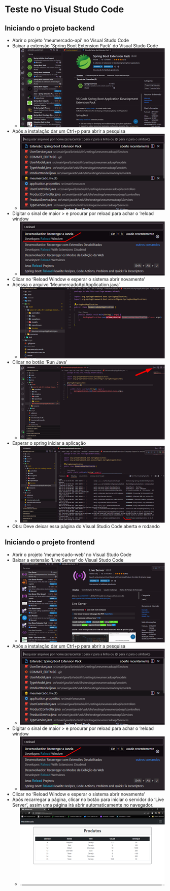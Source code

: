 # Teste no Visual Studo Code

## Iniciando o projeto backend
 - Abrir o projeto 'meumercado-api' no Visual Studo Code
 - Baixar a extensão 'Spring Boot Extension Pack' do Visual Studo Code 
    - ![spring-boot-extension-pack](docs/1.png)
 - Após a instalação dar um Ctrl+p para abrir a pesquisa
    - ![spring-boot-extension-pack](docs/2.png)
 - Digitar o sinal de maior > e procurar por reload para achar o ‘reload window	
    - ![spring-boot-extension-pack](docs/3.png)
 - Clicar no ‘Reload Window e esperar o sistema abrir novamente’
 - Acessa o arquivo ‘MeumercadoApiApplication.java’ 
    - ![spring-boot-extension-pack](docs/4.png)
 - Clicar no botão ‘Run Java’
    - ![spring-boot-extension-pack](docs/5.png)
 - Esperar o spring iniciar a aplicação
    - ![spring-boot-extension-pack](docs/6.png)
 - Obs: Deve deixar essa página do Visual Studio Code aberta e rodando

## Iniciando o projeto frontend
 - Abrir o projeto 'meumercado-web' no Visual Studo Code
 - Baixar a extensão ‘Live Server’ do Visual Studo Code 
    - ![spring-boot-extension-pack](docs/7.png)
 - Após a instalação dar um Ctrl+p para abrir a pesquisa 
    - ![spring-boot-extension-pack](docs/8.png)
 - Digitar o sinal de maior > e procurar por reload para achar o ‘reload window 
    - ![spring-boot-extension-pack](docs/9.png)
 - Clicar no ‘Reload Window e esperar o sistema abrir novamente’
 - Após recarregar a página, clicar no botão para iniciar o servidor do ‘Live Server’, assim uma página irá abrir automaticamente no navegador.
    - ![spring-boot-extension-pack](docs/10.png)